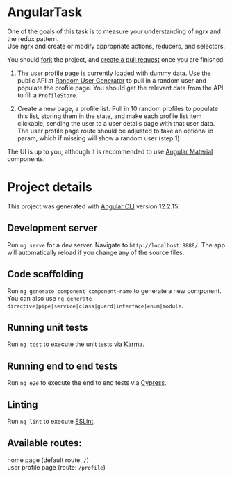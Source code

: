 # AngularTask

One of the goals of this task is to measure your understanding of ngrx and the redux pattern.  
Use ngrx and create or modify appropriate actions, reducers, and selectors.

You should [fork](https://help.github.com/en/github/getting-started-with-github/fork-a-repo) the project, and [create a pull request](https://help.github.com/en/github/collaborating-with-issues-and-pull-requests/creating-a-pull-request-from-a-fork) once you are finished.

1. The user profile page is currently loaded with dummy data. Use the public API at [Random User Generator](https://randomuser.me/)
to pull in a random user and populate the profile page. You should get the relevant data from the API to fill a `ProfileStore`.

2. Create a new page, a profile list. Pull in 10 random profiles to populate this list, storing them in the state, and make each profile list item clickable, sending the user to a user details page with that user data. The user profile page route should be adjusted to take an optional id param, which if missing will show a random user (step 1)

The UI is up to you, although it is recommended to use [Angular Material](https://material.angular.io/components/categories) components. 

# Project details

This project was generated with [Angular CLI](https://github.com/angular/angular-cli) version 12.2.15.


## Development server

Run `ng serve` for a dev server. Navigate to `http://localhost:8888/`. The app will automatically reload if you change any of the source files.

## Code scaffolding

Run `ng generate component component-name` to generate a new component. You can also use `ng generate directive|pipe|service|class|guard|interface|enum|module`.

## Running unit tests

Run `ng test` to execute the unit tests via [Karma](https://karma-runner.github.io).

## Running end to end tests

Run `ng e2e` to execute the end to end tests via [Cypress](https://docs.cypress.io/guides/getting-started/writing-your-first-test#Write-your-first-test).

## Linting

Run `ng lint` to execute [ESLint](https://github.com/typescript-eslint/typescript-eslint).

## Available routes:
home page (default route: `/`)    
user profile page (route: `/profile`)


